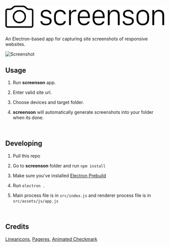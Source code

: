 # ![screenson](https://raw.githubusercontent.com/hdytsgt/screenson/master/media/logo.png)

An Electron-based app for capturing site screenshots of responsive websites. 

 

![Screenshot](https://raw.githubusercontent.com/hdytsgt/screenson/master/media/screenshot.gif)



## Usage

1. Run **screenson** app.

2. Enter valid site url.

3. Choose devices and target folder.

4. **screenson** will automatically generate screenshots into your folder when its done.

   ​


## Developing

1. Pull this repo

2. Go to **screenson** folder and run `npm install`

3. Make sure you've installed [Electron Prebuild](https://github.com/electron-userland/electron-prebuilt)

4. Run `electron .` 

5. Main process file is in `src/index.js` and renderer process file is in `src/assets/js/app.js`

   ​

## Credits

[Linearicons](https://linearicons.com/free), [Pageres](https://github.com/sindresorhus/pageres), [Animated Checkmark](https://gist.github.com/tkh44/538dabcab1c44c9901ae)